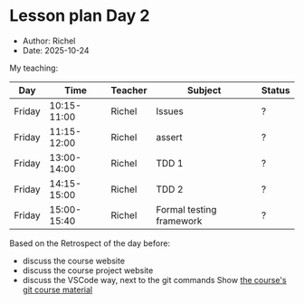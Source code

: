 # Lesson plan Day 2

- Author: Richel
- Date: 2025-10-24

My teaching:

Day      |Time       |Teacher|Subject                 |Status
---------|-----------|-------|------------------------|-------
Friday   |10:15-11:00|Richel |Issues                  |?
Friday   |11:15-12:00|Richel |assert                  |?
Friday   |13:00-14:00|Richel |TDD 1                   |?
Friday   |14:15-15:00|Richel |TDD 2                   |?
Friday   |15:00-15:40|Richel |Formal testing framework|?

Based on the Retrospect of the day before:

- discuss the course website
- discuss the course project website
- discuss the VSCode way, next to the git commands
  Show [the course's git course material](https://uppmax.github.io/programming_formalisms/misc/git_workflow/)

